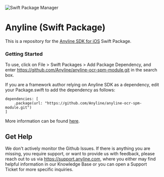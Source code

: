 ![Swift Package Manager](https://img.shields.io/badge/Swift_Package_Manager-compatible-orange)

# Anyline (Swift Package)

This is a repository for the [Anyline SDK for iOS](https://github.com/Anyline/anyline-ocr-examples-ios) Swift Package.

### Getting Started

To use, click on File > Swift Packages > Add Package Dependency, and enter https://github.com/Anyline/anyline-ocr-spm-module.git in the search box.

If you are a framework author relying on Anyline SDK as a dependency, edit your Package.swift to add the dependency as follows:

```
dependencies: [
    .package(url: "https://github.com/Anyline/anyline-ocr-spm-module.git")
]
```

More information can be found [here](https://developer.apple.com/documentation/swift_packages/adding_package_dependencies_to_your_app).

## Get Help

We don't actively monitor the Github Issues. If there is anything you are missing, you require support, or want to provide us with feedback, please reach out to us via https://support.anyline.com, where you either may find helpful information in our Knowledge Base or you can open a Support Ticket for more specific inquiries.
